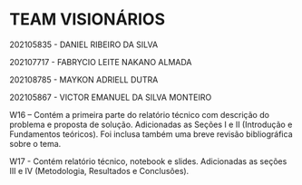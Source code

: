 # TEAM VISIONÁRIOS

202105835 - DANIEL RIBEIRO DA SILVA

202107717 - FABRYCIO LEITE NAKANO ALMADA

202108785 - MAYKON ADRIELL DUTRA

202105867 - VICTOR EMANUEL DA SILVA MONTEIRO


W16 – Contém a primeira parte do relatório técnico com descrição do problema e proposta de solução.
Adicionadas as Seções I e II (Introdução e Fundamentos teóricos). Foi inclusa também uma breve revisão bibliográfica sobre o tema.

W17 - Contém relatório técnico, notebook e slides.
Adicionadas as seções III e IV (Metodologia, Resultados e Conclusões).

